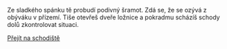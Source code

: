 Ze sladkého spánku tě probudí podivný šramot. Zdá se, že se ozývá
z obýváku v přízemí. Tiše otevřeš dveře ložnice a pokradmu scházíš
schody dolů zkontrolovat situaci.

[Přejít na schodiště](obyvak/schodiste.md)
